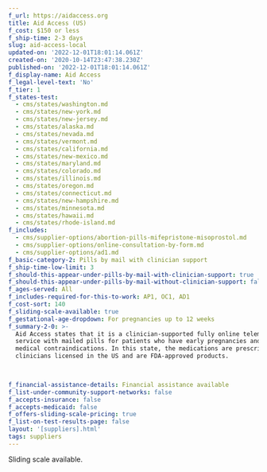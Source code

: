 ```yaml
---
f_url: https://aidaccess.org
title: Aid Access (US)
f_cost: $150 or less
f_ship-time: 2-3 days
slug: aid-access-local
updated-on: '2022-12-01T18:01:14.061Z'
created-on: '2020-10-14T23:47:38.230Z'
published-on: '2022-12-01T18:01:14.061Z'
f_display-name: Aid Access
f_legal-level-text: 'No'
f_tier: 1
f_states-test:
  - cms/states/washington.md
  - cms/states/new-york.md
  - cms/states/new-jersey.md
  - cms/states/alaska.md
  - cms/states/nevada.md
  - cms/states/vermont.md
  - cms/states/california.md
  - cms/states/new-mexico.md
  - cms/states/maryland.md
  - cms/states/colorado.md
  - cms/states/illinois.md
  - cms/states/oregon.md
  - cms/states/connecticut.md
  - cms/states/new-hampshire.md
  - cms/states/minnesota.md
  - cms/states/hawaii.md
  - cms/states/rhode-island.md
f_includes:
  - cms/supplier-options/abortion-pills-mifepristone-misoprostol.md
  - cms/supplier-options/online-consultation-by-form.md
  - cms/supplier-options/ad1.md
f_basic-category-2: Pills by mail with clinician support
f_ship-time-low-limit: 3
f_should-this-appear-under-pills-by-mail-with-clinician-support: true
f_should-this-appear-under-pills-by-mail-without-clinician-support: false
f_ages-served: All
f_includes-required-for-this-to-work: AP1, OC1, AD1
f_cost-sort: 140
f_sliding-scale-available: true
f_gestational-age-dropdown: For pregnancies up to 12 weeks
f_summary-2-0: >-
  Aid Access states that it is a clinician-supported fully online telemedicine
  service with mailed pills for patients who have early pregnancies and no
  medical contraindications. In this state, the medications are prescribed by
  clinicians licensed in the US and are FDA-approved products.


  ‍
f_financial-assistance-details: Financial assistance available
f_list-under-community-support-networks: false
f_accepts-insurance: false
f_accepts-medicaid: false
f_offers-sliding-scale-pricing: true
f_list-on-test-results-page: false
layout: '[suppliers].html'
tags: suppliers
---
```


Sliding scale available.
